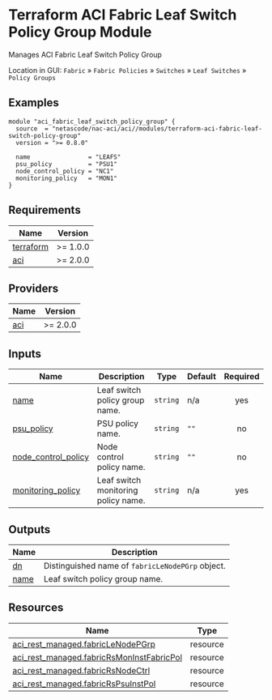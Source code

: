<!-- BEGIN_TF_DOCS -->
# Terraform ACI Fabric Leaf Switch Policy Group Module

Manages ACI Fabric Leaf Switch Policy Group

Location in GUI:
`Fabric` » `Fabric Policies` » `Switches` » `Leaf Switches` » `Policy Groups`

## Examples

```hcl
module "aci_fabric_leaf_switch_policy_group" {
  source  = "netascode/nac-aci/aci//modules/terraform-aci-fabric-leaf-switch-policy-group"
  version = ">= 0.8.0"

  name                = "LEAFS"
  psu_policy          = "PSU1"
  node_control_policy = "NC1"
  monitoring_policy   = "MON1"
}
```

## Requirements

| Name | Version |
|------|---------|
| <a name="requirement_terraform"></a> [terraform](#requirement\_terraform) | >= 1.0.0 |
| <a name="requirement_aci"></a> [aci](#requirement\_aci) | >= 2.0.0 |

## Providers

| Name | Version |
|------|---------|
| <a name="provider_aci"></a> [aci](#provider\_aci) | >= 2.0.0 |

## Inputs

| Name | Description | Type | Default | Required |
|------|-------------|------|---------|:--------:|
| <a name="input_name"></a> [name](#input\_name) | Leaf switch policy group name. | `string` | n/a | yes |
| <a name="input_psu_policy"></a> [psu\_policy](#input\_psu\_policy) | PSU policy name. | `string` | `""` | no |
| <a name="input_node_control_policy"></a> [node\_control\_policy](#input\_node\_control\_policy) | Node control policy name. | `string` | `""` | no |
| <a name="input_monitoring_policy"></a> [monitoring\_policy](#input\_monitoring\_policy) | Leaf switch monitoring policy name. | `string` | n/a | yes |

## Outputs

| Name | Description |
|------|-------------|
| <a name="output_dn"></a> [dn](#output\_dn) | Distinguished name of `fabricLeNodePGrp` object. |
| <a name="output_name"></a> [name](#output\_name) | Leaf switch policy group name. |

## Resources

| Name | Type |
|------|------|
| [aci_rest_managed.fabricLeNodePGrp](https://registry.terraform.io/providers/CiscoDevNet/aci/latest/docs/resources/rest_managed) | resource |
| [aci_rest_managed.fabricRsMonInstFabricPol](https://registry.terraform.io/providers/CiscoDevNet/aci/latest/docs/resources/rest_managed) | resource |
| [aci_rest_managed.fabricRsNodeCtrl](https://registry.terraform.io/providers/CiscoDevNet/aci/latest/docs/resources/rest_managed) | resource |
| [aci_rest_managed.fabricRsPsuInstPol](https://registry.terraform.io/providers/CiscoDevNet/aci/latest/docs/resources/rest_managed) | resource |
<!-- END_TF_DOCS -->